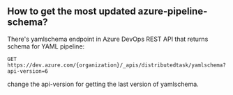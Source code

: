 ## How to get the most updated azure-pipeline-schema?

There's yamlschema endpoint in Azure DevOps REST API that returns schema for YAML pipeline: 
```
GET https://dev.azure.com/{organization}/_apis/distributedtask/yamlschema?api-version=6
```

change the api-version for getting the last version of yamlschema.
